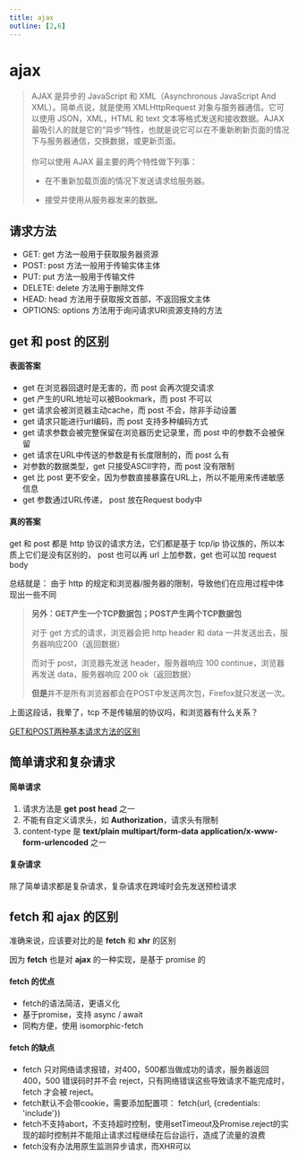 ```yaml
---
title: ajax
outline: [2,6]
---
```


# ajax

> AJAX 是异步的 JavaScript 和 XML（Asynchronous JavaScript And XML）。简单点说，就是使用 XMLHttpRequest 对象与服务器通信。它可以使用 JSON，XML，HTML 和 text 文本等格式发送和接收数据。AJAX 最吸引人的就是它的“异步”特性，也就是说它可以在不重新刷新页面的情况下与服务器通信，交换数据，或更新页面。
> <br>
> <br>
> 你可以使用 AJAX 最主要的两个特性做下列事：
> <br>
> - 在不重新加载页面的情况下发送请求给服务器。
>
> - 接受并使用从服务器发来的数据。

## 请求方法

- GET: get 方法一般用于获取服务器资源
- POST: post 方法一般用于传输实体主体
- PUT: put 方法一般用于传输文件
- DELETE: delete 方法用于删除文件
- HEAD: head 方法用于获取报文首部，不返回报文主体
- OPTIONS: options 方法用于询问请求URI资源支持的方法

## get 和 post 的区别

#### 表面答案

- get 在浏览器回退时是无害的，而 post 会再次提交请求
- get 产生的URL地址可以被Bookmark，而 post 不可以
- get 请求会被浏览器主动cache，而 post 不会，除非手动设置
- get 请求只能进行url编码，而 post 支持多种编码方式
- get 请求参数会被完整保留在浏览器历史记录里，而 post 中的参数不会被保留
- get 请求在URL中传送的参数是有长度限制的，而 post 么有
- 对参数的数据类型，get 只接受ASCII字符，而 post 没有限制
- get 比 post 更不安全，因为参数直接暴露在URL上，所以不能用来传递敏感信息
- get 参数通过URL传递， post 放在Request body中

#### 真的答案

get 和 post 都是 http 协议的请求方法，它们都是基于 tcp/ip 协议族的，所以本质上它们是没有区别的， post 也可以再 url 上加参数，get 也可以加 request body

总结就是： 由于 http 的规定和浏览器/服务器的限制，导致他们在应用过程中体现出一些不同

> **另外：GET产生一个TCP数据包；POST产生两个TCP数据包**
>
> 对于 get 方式的请求，浏览器会把 http header 和 data 一并发送出去，服务器响应200（返回数据）
>
> 而对于 post，浏览器先发送 header，服务器响应 100 continue，浏览器再发送 data，服务器响应 200 ok（返回数据）
>
> **但是**并不是所有浏览器都会在POST中发送两次包，Firefox就只发送一次。

上面这段话，我晕了，tcp 不是传输层的协议吗，和浏览器有什么关系？

[GET和POST两种基本请求方法的区别](https://www.cnblogs.com/logsharing/p/8448446.html)

## 简单请求和复杂请求

#### 简单请求

1. 请求方法是 **get** **post** **head** 之一
2. 不能有自定义请求头，如 **Authorization**，请求头有限制
3. content-type 是 **text/plain** **multipart/form-data** **application/x-www-form-urlencoded** 之一

#### 复杂请求

除了简单请求都是复杂请求，复杂请求在跨域时会先发送预检请求

## fetch 和 ajax 的区别

准确来说，应该要对比的是 **fetch** 和 **xhr** 的区别

因为 **fetch** 也是对 **ajax** 的一种实现，是基于 promise 的

#### fetch 的优点

- fetch的语法简洁，更语义化
- 基于promise，支持 async / await
- 同构方便，使用 isomorphic-fetch

#### fetch 的缺点

- fetch 只对网络请求报错，对400，500都当做成功的请求，服务器返回 400，500 错误码时并不会 reject，只有网络错误这些导致请求不能完成时，fetch 才会被 reject。
- fetch默认不会带cookie，需要添加配置项： fetch(url, {credentials: 'include'})
- fetch不支持abort，不支持超时控制，使用setTimeout及Promise.reject的实现的超时控制并不能阻止请求过程继续在后台运行，造成了流量的浪费
- fetch没有办法用原生监测异步请求，而XHR可以
